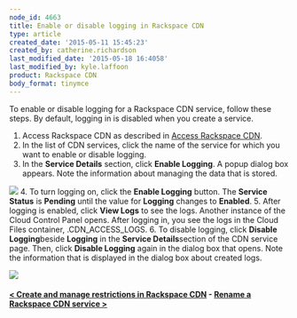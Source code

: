 ```yaml
---
node_id: 4663
title: Enable or disable logging in Rackspace CDN
type: article
created_date: '2015-05-11 15:45:23'
created_by: catherine.richardson
last_modified_date: '2015-05-18 16:4058'
last_modified_by: kyle.laffoon
product: Rackspace CDN
body_format: tinymce
---
```


To enable or disable logging for a Rackspace CDN service, follow these
steps. By default, logging in is disabled when you create a service.
1. Access Rackspace CDN as described in [Access Rackspace
CDN](https://www.rackspace.com/knowledge_center/article/access-rackspace-cdn).
2. In the list of CDN services, click the name of the service for which
you want to enable or disable logging.
3. In the **Service Details** section, click **Enable Logging**. A
popup dialog box appears. Note the information about managing the data
that is stored. 

![](/knowledge_center/sites/default/files/field/image/EnableLogging.png)
4. To turn logging on, click the **Enable Logging** button. The
**Service Status** is **Pending** until the value for **Logging**
changes to **Enabled**.
5. After logging is enabled, click **View Logs** to see the logs.
Another instance of the Cloud Control Panel opens. After logging in, you
see the logs in the Cloud Files container, .CDN\_ACCESS\_LOGS.
6. To disable logging, click **Disable Logging**beside **Logging** in
the **Service Details**section of the CDN service page. Then, click
**Disable Logging** again in the dialog box that opens. Note the
information that is displayed in the dialog box about created logs.

![](/knowledge_center/sites/default/files/field/image/DisableLogging.png)

 

#### [\< Create and manage restrictions in Rackspace CDN](https://www.rackspace.com/knowledge_center/article/create-and-manage-restrictions-in-rackspace-cdn)    -    [Rename a Rackspace CDN service \>](https://www.rackspace.com/knowledge_center/article/rename-a-rackspace-cdn-service)

 

 

 

